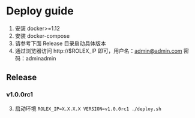 Deploy guide
=============

1. 安装 docker>=1.12
2. 安装 docker-compose
3. 请参考下面 Release 目录启动具体版本
4. 通过浏览器访问 http://$ROLEX_IP 即可，用户名：admin@admin.com 密码：adminadmin


## Release

### v1.0.0rc1
3. 启动环境 `ROLEX_IP=X.X.X.X VERSION=v1.0.0rc1 ./deploy.sh`
